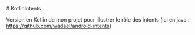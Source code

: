 # KotlinIntents

Version en Kotlin de mon projet pour illustrer le rôle des intents
(ici en java : https://github.com/wadael/android-intents)


